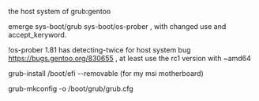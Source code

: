 the host system of grub:gentoo

emerge sys-boot/grub sys-boot/os-prober , with changed use and accept_keryword.
  
!os-prober 1.81 has detecting-twice for host system bug https://bugs.gentoo.org/830655 , at least use the rc1 version with ~amd64

grub-install /boot/efi --removable (for my msi motherboard)

grub-mkconfig -o /boot/grub/grub.cfg
